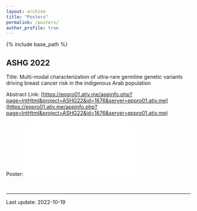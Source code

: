 ```yaml
---
layout: archive
title: "Posters"
permalink: /posters/
author_profile: true
---
```


{% include base_path %}


## ASHG 2022

Title: Multi-modal characterization of ultra-rare germline genetic variants driving breast cancer risk in the indigenous Arab population

Abstract Link: [https://eppro01.ativ.me/appinfo.php?page=IntHtml&project=ASHG22&id=1676&server=eppro01.ativ.me](https://eppro01.ativ.me/appinfo.php?page=IntHtml&project=ASHG22&id=1676&server=eppro01.ativ.me)

Poster:
<embed src="/files/ASHG_2022_Presentation.pdf" type="application/pdf"/>

<br/>

---

Last update: 2022-10-19
